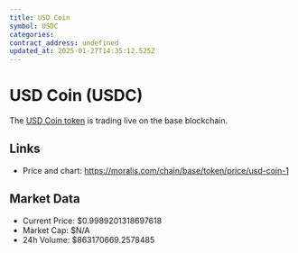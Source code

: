 ```yaml
---
title: USD Coin
symbol: USDC
categories: 
contract_address: undefined
updated_at: 2025-01-27T14:35:12.525Z
---
```


# USD Coin (USDC)
The [USD Coin token](https://moralis.com/chain/base/token/price/usd-coin-1) is trading live on the base blockchain.

## Links
- Price and chart: https://moralis.com/chain/base/token/price/usd-coin-1

## Market Data
- Current Price: $0.9989201318697618
- Market Cap: $N/A
- 24h Volume: $863170669.2578485
